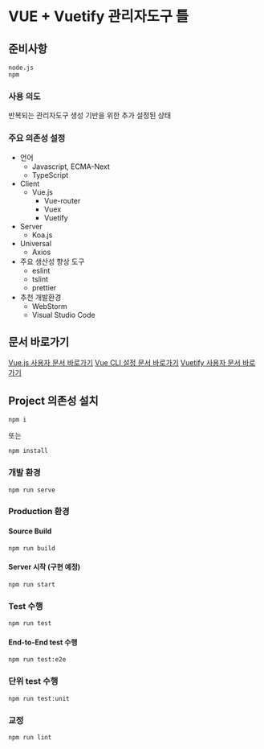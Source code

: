 # VUE + Vuetify 관리자도구 틀

## 준비사항
```
node.js
npm
```

### 사용 의도
반복되는 관리자도구 생성 기반을 위한 추가 설정된 상태

### 주요 의존성 설정
- 언어
    - Javascript, ECMA-Next
    - TypeScript
- Client
    - Vue.js
        - Vue-router
        - Vuex
        - Vuetify
- Server
    - Koa.js
- Universal
    - Axios
- 주요 생산성 향상 도구
    - eslint
    - tslint
    - prettier
- 추천 개발환경
    - WebStorm
    - Visual Studio Code

## 문서 바로가기
[Vue.js 사용자 문서 바로가기](https://vuejs.org/)
[Vue CLI 설정 문서 바로가기](https://cli.vuejs.org/config/)
[Vuetify 사용자 문서 바로가기](https://vuetifyjs.com/)

## Project 의존성 설치
```
npm i
```
또는
```
npm install
```

### 개발 환경
```
npm run serve
```

### Production 환경
#### Source Build
```
npm run build
```

#### Server 시작 (구현 예정)
```
npm run start
```

### Test 수행
```
npm run test
```

#### End-to-End test 수행
```
npm run test:e2e
```

### 단위 test 수행
```
npm run test:unit
```

### 교정
```
npm run lint
```
